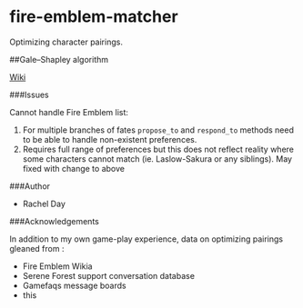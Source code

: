 # fire-emblem-matcher
Optimizing character pairings.


##Gale–Shapley algorithm

<a href = "https://en.wikipedia.org/wiki/Stable_marriage_problem">Wiki</a>

###Issues

Cannot handle Fire Emblem list:

  <ol>
  <li>For multiple branches of fates <code>propose_to</code> and <code>respond_to</code> methods need to be able to handle non-existent preferences.</li>
  
  <li>Requires full range of preferences but this does not reflect reality where some characters cannot match (ie. Laslow-Sakura or any siblings). May fixed with change to above</li>
  </ol>

###Author

  <ul>
    <li>Rachel Day</li>
  </ul>
    
###Acknowledgements
 
 In addition to my own game-play experience, data on optimizing pairings gleaned from :
 
 <ul>
    <li>Fire Emblem Wikia</li>
    <li>Serene Forest support conversation database</li>
    <li>Gamefaqs message boards</li>
    <li>this</li>
 </ul>
